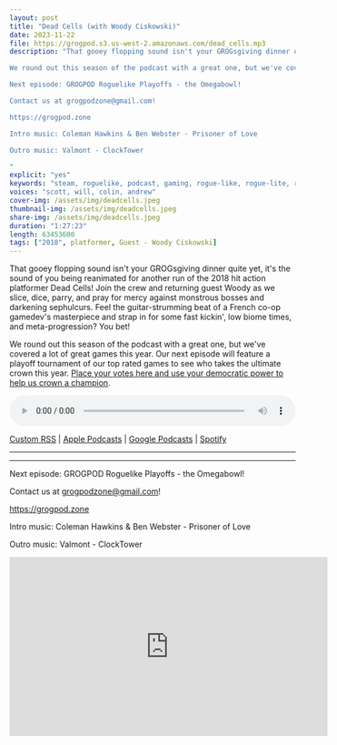 ```yaml
---
layout: post
title: "Dead Cells (with Woody Ciskowski)"
date: 2023-11-22
file: https://grogpod.s3.us-west-2.amazonaws.com/dead_cells.mp3
description: "That gooey flopping sound isn't your GROGsgiving dinner quite yet, it's the sound of you being reanimated for another run of the 2018 hit action platformer Dead Cells! Join the crew and returning guest Woody as we slice, dice, parry, and pray for mercy against monstrous bosses and darkening sephulcurs. Feel the guitar-strumming beat of a French co-op gamedev's masterpiece and strap in for some fast kickin', low biome times, and meta-progression? You bet!

We round out this season of the podcast with a great one, but we've covered a lot of great games this year. Our next episode will feature a playoff tournament of our top rated games to see who takes the ultimate crown this year. Place your votes here and use your democratic power to help us crown a champion: https://forms.gle/2L8b5ofM9odFf9b17. 

Next episode: GROGPOD Roguelike Playoffs - the Omegabowl!

Contact us at grogpodzone@gmail.com!

https://grogpod.zone

Intro music: Coleman Hawkins & Ben Webster - Prisoner of Love

Outro music: Valmont - ClockTower

"
explicit: "yes" 
keywords: "steam, roguelike, podcast, gaming, rogue-like, rogue-lite, roguelite"
voices: "scott, will, colin, andrew"
cover-img: /assets/img/deadcells.jpeg
thumbnail-img: /assets/img/deadcells.jpeg
share-img: /assets/img/deadcells.jpeg
duration: "1:27:23"
length: 63453600  
tags: ["2018", platformer, Guest - Woody Ciskowski]
---
```


That gooey flopping sound isn't your GROGsgiving dinner quite yet, it's the sound of you being reanimated for another run of the 2018 hit action platformer Dead Cells! Join the crew and returning guest Woody as we slice, dice, parry, and pray for mercy against monstrous bosses and darkening sephulcurs. Feel the guitar-strumming beat of a French co-op gamedev's masterpiece and strap in for some fast kickin', low biome times, and meta-progression? You bet!

We round out this season of the podcast with a great one, but we've covered a lot of great games this year. Our next episode will feature a playoff tournament of our top rated games to see who takes the ultimate crown this year. [Place your votes here and use your democratic power to help us crown a champion](https://forms.gle/2L8b5ofM9odFf9b17). 


<div class="container">
  <audio controls style="width: 100%;">
    <source src="https://grogpod.s3.us-west-2.amazonaws.com/dead_cells.mp3" type="audio/mpeg">
  </audio>
</div>

[Custom RSS](https://grogpod.zone/feed.xml) | [Apple Podcasts](https://podcasts.apple.com/us/podcast/grogpod/id1650474911) | [Google Podcasts](https://podcasts.google.com/feed/aHR0cHM6Ly9ncm9ncG9kLnpvbmUvZmVlZC54bWw) | [Spotify](https://open.spotify.com/show/655SEhPUWIC77oO3hILe0b)

---



---


Next episode: GROGPOD Roguelike Playoffs - the Omegabowl!


Contact us at grogpodzone@gmail.com!

https://grogpod.zone

Intro music: Coleman Hawkins & Ben Webster - Prisoner of Love

Outro music: Valmont - ClockTower

<div class="embed-responsive embed-responsive-16by9">
<iframe width="560" height="315" src="https://www.youtube.com/embed/X9lEwd4fEZ8 title="YouTube video player" frameborder="0" allow="accelerometer; autoplay; clipboard-write; encrypted-media; gyroscope; picture-in-picture" allowfullscreen></iframe>
</div>

